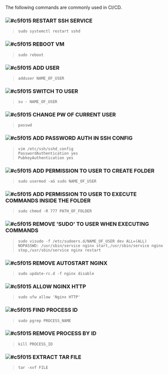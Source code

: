 The following commands are commonly used in CI/CD. 

###  ![#c5f015](https://placehold.co/15x15/c5f015/c5f015.png)  RESTART SSH SERVICE 
>     sudo systemctl restart sshd

###  ![#c5f015](https://placehold.co/15x15/c5f015/c5f015.png) REBOOT VM
>     sudo reboot

###  ![#c5f015](https://placehold.co/15x15/c5f015/c5f015.png) ADD USER
>     adduser NAME_OF_USER

###  ![#c5f015](https://placehold.co/15x15/c5f015/c5f015.png) SWITCH TO USER
>     su - NAME_OF_USER

###  ![#c5f015](https://placehold.co/15x15/c5f015/c5f015.png) CHANGE PW OF CURRENT USER
>     passwd

### ![#c5f015](https://placehold.co/15x15/c5f015/c5f015.png)  ADD PASSWORD AUTH IN SSH CONFIG
>     vim /etc/ssh/sshd_config
>     PasswordAuthentication yes
>     PubkeyAuthentication yes

###  ![#c5f015](https://placehold.co/15x15/c5f015/c5f015.png) ADD PERMISSION TO USER TO CREATE FOLDER
>     sudo usermod -aG sudo NAME_OF_USER

###  ![#c5f015](https://placehold.co/15x15/c5f015/c5f015.png) ADD PERMISSION TO USER TO EXECUTE COMMANDS INSIDE THE FOLDER
>     sudo chmod -R 777 PATH_OF_FOLDER

###  ![#c5f015](https://placehold.co/15x15/c5f015/c5f015.png) REMOVE 'SUDO' TO USER WHEN EXECUTING COMMANDS
>     sudo visudo -f /etc/sudoers.d/NAME_OF_USER dev ALL=(ALL) NOPASSWD: /usr/sbin/service nginx start,/usr/sbin/service nginx stop,/usr/sbin/service nginx restart

###  ![#c5f015](https://placehold.co/15x15/c5f015/c5f015.png) REMOVE AUTOSTART NGINX
>     sudo update-rc.d -f nginx disable

###  ![#c5f015](https://placehold.co/15x15/c5f015/c5f015.png) ALLOW NGINX HTTP
>     sudo ufw allow 'Nginx HTTP'

###  ![#c5f015](https://placehold.co/15x15/c5f015/c5f015.png) FIND PROCESS ID
>     sudo pgrep PROCESS_NAME

###  ![#c5f015](https://placehold.co/15x15/c5f015/c5f015.png) REMOVE PROCESS BY ID
>     kill PROCESS_ID

###  ![#c5f015](https://placehold.co/15x15/c5f015/c5f015.png) EXTRACT TAR FILE
>     tar -xvf FILE



